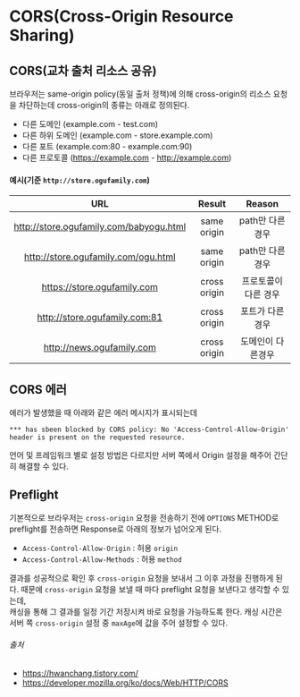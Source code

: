 # CORS(Cross-Origin Resource Sharing)

## CORS(교차 출처 리소스 공유)

브라우저는 same-origin policy(동일 출처 정책)에 의해 cross-origin의 리소스 요청을 차단하는데 cross-origin의 종류는 아래로 정의된다.

- 다른 도메인 (example.com - test.com)
- 다른 하위 도메인 (example.com - store.example.com)
- 다른 포트 (example.com:80 - example.com:90)
- 다른 프로토콜 (https://example.com - http://example.com)

#### 예시(기준 `http://store.ogufamily.com`)

|                    URL                    |    Result    |   Reason    |
|:-----------------------------------------:|:------------:|:-----------:|
|  http://store.ogufamily.com/babyogu.html  | same origin  | path만 다른경우  |
|    http://store.ogufamily.com/ogu.html    | same origin  | path만 다른경우  |
|        https://store.ogufamily.com        | cross origin | 프로토콜이 다른 경우 |
|       http://store.ogufamily.com:81       | cross origin |  포트가 다른경우   |
|         http://news.ogufamily.com         | cross origin |  도메인이 다른경우  |

## CORS 에러

에러가 발생했을 때 아래와 같은 에러 메시지가 표시되는데

```shell
*** has sbeen blocked by CORS policy: No 'Access-Control-Allow-Origin' header is present on the requested resource.
```

언어 및 프레임워크 별로 설정 방법은 다르지만 서버 쪽에서 Origin 설정을 해주어 간단히 해결할 수 있다.

## Preflight

기본적으로 브라우저는 `cross-origin` 요청을 전송하기 전에 `OPTIONS` METHOD로 preflight를 전송하면 Response로 아래의 정보가 넘어오게 된다.

- `Access-Control-Allow-Origin` : 허용 `origin`
- `Access-Control-Allow-Methods` : 허용 `method`

결과를 성공적으로 확인 후 `cross-origin` 요청을 보내서 그 이후 과정을 진행하게 된다. 때문에 `cross-origin` 요청을 보낼 때 마다 preflight 요청을 보낸다고 생각할 수 있는데,  
캐싱을 통해 그 결과를 일정 기간 저장시켜 바로 요청을 가능하도록 한다. 캐싱 시간은 서버 쪽 `cross-origin` 설정 중 `maxAge`에 값을 주어 설정할 수 있다.

###### 출처

- https://hwanchang.tistory.com/
- https://developer.mozilla.org/ko/docs/Web/HTTP/CORS